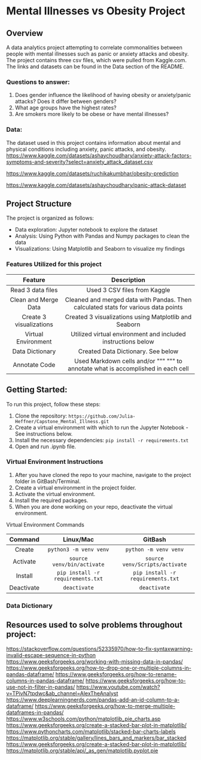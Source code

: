 # Mental Illnesses vs Obesity Project

## Overview
A data analytics project attempting to correlate commonalities between people with mental illnesses such as panic or anxiety attacks and obesity. The project contains three csv files, which were pulled from Kaggle.com. The links and datasets can be found in the Data section of the README. 

### Questions to answer:
1. Does gender influence the likelihood of having obesity or anxiety/panic attacks? Does it differ between genders?
2. What age groups have the highest rates?
3. Are smokers more likely to be obese or have mental illnesses?

### Data:
The dataset used in this project contains information about mental and physical conditions including anxiety, panic attacks, and obesity. 
https://www.kaggle.com/datasets/ashaychoudhary/anxiety-attack-factors-symptoms-and-severity?select=anxiety_attack_dataset.csv

https://www.kaggle.com/datasets/ruchikakumbhar/obesity-prediction

https://www.kaggle.com/datasets/ashaychoudhary/panic-attack-dataset

## Project Structure
The project is organized as follows:
* Data exploration: Jupyter notebook to explore the dataset
* Analysis: Using Python with Pandas and Numpy packages to clean the data
* Visualizations: Using Matplotlib and Seaborn to visualize my findings

### Features Utilized for this project
|Feature   |Description   |
|:-------:   |:-----------:   |
|Read 3 data files   | Used 3 CSV files from Kaggle   |
|Clean and Merge Data   | Cleaned and merged data with Pandas. Then calculated stats for various data points  |
|Create 3 visualizations    | Created 3 visualizations using Matplotlib and Seaborn   |
|Virtual Environment    | Utilized virtual environment and included instructions below    |
|Data Dictionary   | Created Data Dictionary. See below   |
|Annotate Code   | Used Markdown cells and/or """ """ to annotate what is accomplished in each cell  |



## Getting Started:
To run this project, follow these steps:
1. Clone the repository: `https://github.com/Julia-Heffner/Capstone_Mental_Illness.git`
2. Create a virtual environment with which to run the Jupyter Notebook - See instructions below.
3. Install the necessary dependencies: `pip install -r requirements.txt`
4. Open and run .ipynb file. 

### Virtual Environment Instructions
1. After you have cloned the repo to your machine, navigate to the project 
folder in GitBash/Terminal.
1. Create a virtual environment in the project folder. 
1. Activate the virtual environment.
1. Install the required packages. 
1. When you are done working on your repo, deactivate the virtual environment.

Virtual Environment Commands

| Command | Linux/Mac | GitBash |
|:---------:|:-----------:|:---------:|
| Create | `python3 -m venv venv` | `python -m venv venv` |
| Activate | `source venv/bin/activate` | `source venv/Scripts/activate` |
| Install | `pip install -r requirements.txt` | `pip install -r requirements.txt` |
| Deactivate | `deactivate` | `deactivate` |

### Data Dictionary

## Resources used to solve problems throughout project:
https://stackoverflow.com/questions/52335970/how-to-fix-syntaxwarning-invalid-escape-sequence-in-python
https://www.geeksforgeeks.org/working-with-missing-data-in-pandas/
https://www.geeksforgeeks.org/how-to-drop-one-or-multiple-columns-in-pandas-dataframe/ 
https://www.geeksforgeeks.org/how-to-rename-columns-in-pandas-dataframe/ 
https://www.geeksforgeeks.org/how-to-use-not-in-filter-in-pandas/ 
https://www.youtube.com/watch?v=TPivN7tpdwc&ab_channel=AlexTheAnalyst
https://www.deeplearningnerds.com/pandas-add-an-id-column-to-a-dataframe/ 
https://www.geeksforgeeks.org/how-to-merge-multiple-dataframes-in-pandas/
https://www.w3schools.com/python/matplotlib_pie_charts.asp
https://www.geeksforgeeks.org/create-a-stacked-bar-plot-in-matplotlib/ 
https://www.pythoncharts.com/matplotlib/stacked-bar-charts-labels
https://matplotlib.org/stable/gallery/lines_bars_and_markers/bar_stacked
https://www.geeksforgeeks.org/create-a-stacked-bar-plot-in-matplotlib/ 
https://matplotlib.org/stable/api/_as_gen/matplotlib.pyplot.pie 


